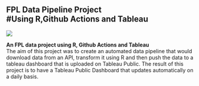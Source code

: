 ## FPL Data Pipeline Project<br>#Using R,Github Actions and Tableau
![](https://fantasy.premierleague.com/img/share/facebook-share.png)

**An FPL data project using R, Github Actions and Tableau**
<br>
The aim of this project was to create an automated data pipeline that would download data from an API, transform it using R and then push the data to a tableau dashboard that is uploaded on Tableau Public. The result of this project is to have a Tableau Public Dashboard that updates automatically on a daily basis. 
